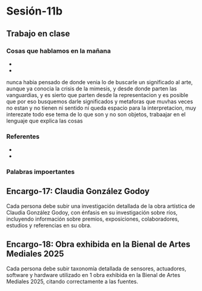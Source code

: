 # Sesión-11b

## Trabajo en clase

### Cosas que hablamos en la mañana

- 

- 


nunca habia pensado de donde venia lo de buscarle un significado al arte, aunque ya conocia la crisis de la mimesis, y desde donde parten las vanguardias, y es sierto que parten desde la representacion y es posible que por eso busquemos darle significados y metaforas que muvhas veces no estan y no tienen ni sentido ni queda espacio para la interpretacion, muy interezate todo ese tema de lo que son y no son objetos, trabaajar en el lenguaje que explica las cosas



### Referentes

-

-

### Palabras impoertantes

## Encargo-17: Claudia González Godoy

Cada persona debe subir una investigación detallada de la obra artística de Claudia González Godoy, con énfasis en su investigación sobre ríos, incluyendo información sobre premios, exposiciones, colaboradores, estudios y referencias en su obra.

## Encargo-18: Obra exhibida en la Bienal de Artes Mediales 2025
 
Cada persona debe subir taxonomía detallada de sensores, actuadores, software y hardware utilizado en 1 obra exhibida en la Bienal de Artes Mediales 2025, citando correctamente a las fuentes.

